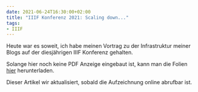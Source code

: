 ```yaml
---
date: 2021-06-24T16:30:00+02:00
title: "IIIF Konferenz 2021: Scaling down..."
tags:
- IIIF
---
```

Heute war es soweit, ich habe meinen Vortrag zu der Infrastruktur meiner Blogs auf der diesjährigen IIIF Konferenz gehalten.

Solange hier noch keine PDF Anzeige eingebaut ist, kann man die Folien [hier](./Scaling%20down.pdf) herunterladen.

Dieser Artikel wir aktualisiert, sobald die Aufzeichnung online abrufbar ist.
